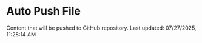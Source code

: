 # Auto Push File

Content that will be pushed to GitHub repository.
Last updated: 07/27/2025, 11:28:14 AM